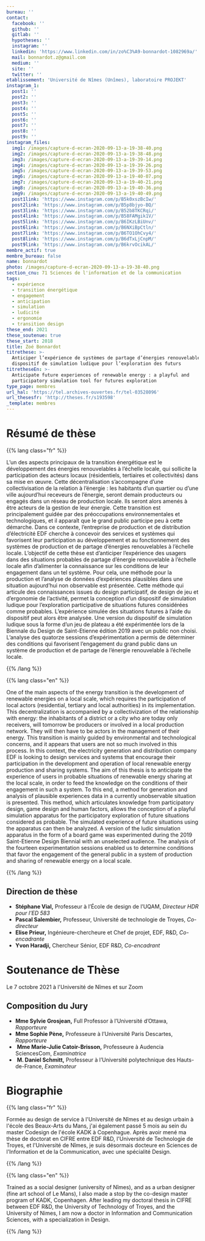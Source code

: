 ```yaml
---
bureau: ''
contact:
  facebook: ''
  github: ''
  gitlab: ''
  hypotheses: ''
  instagram: ''
  linkedin: 'https://www.linkedin.com/in/zo%C3%A9-bonnardot-1082969a/'
  mail: bonnardot.z@gmail.com
  medium: ''
  site: ''
  twitter: ''
etablissement: 'Université de Nîmes (Unîmes), laboratoire PROJEKT'
instagram_1:
  post1: ''
  post2: ''
  post3: ''
  post4: ''
  post5: ''
  post6: ''
  post7: ''
  post8: ''
  post9: ''
instagram_files:
  img1: /images/capture-d-ecran-2020-09-13-a-19-38-40.png
  img2: /images/capture-d-ecran-2020-09-13-a-19-38-48.png
  img3: /images/capture-d-ecran-2020-09-13-a-19-39-14.png
  img4: /images/capture-d-ecran-2020-09-13-a-19-39-26.png
  img5: /images/capture-d-ecran-2020-09-13-a-19-39-53.png
  img6: /images/capture-d-ecran-2020-09-13-a-19-40-07.png
  img7: /images/capture-d-ecran-2020-09-13-a-19-40-21.png
  img8: /images/capture-d-ecran-2020-09-13-a-19-40-36.png
  img9: /images/capture-d-ecran-2020-09-13-a-19-40-49.png
  post1link: 'https://www.instagram.com/p/B5k0xszBcIw/'
  post2link: 'https://www.instagram.com/p/B5p8bjyo-BQ/'
  post3link: 'https://www.instagram.com/p/B52b8TKCRqi/'
  post4link: 'https://www.instagram.com/p/B58FAMgik1V/'
  post5link: 'https://www.instagram.com/p/B6IKzLBiUnv/'
  post6link: 'https://www.instagram.com/p/B6NXiBpCtln/'
  post7link: 'https://www.instagram.com/p/B6TO1OhCvy4/'
  post8link: 'https://www.instagram.com/p/B6dTxLjCnpM/'
  post9link: 'https://www.instagram.com/p/B6krvOcikAL/'
membre_actif: true
membre_bureau: false
name: bonnardot
photo: /images/capture-d-ecran-2020-09-13-a-19-38-40.png
section_cnu: 71 Sciences de l'information et de la communication
tags:
  - expérience
  - transition énergétique
  - engagement
  - anticipation
  - simulation
  - ludicité
  - ergonomie
  - transition design
these_end: 2021
these_soutenue: true
these_start: 2018
title: Zoé Bonnardot
titrethese: >-
  Anticiper l’expérience de systèmes de partage d’énergies renouvelables : un
  dispositif de simulation ludique pour l’exploration des futurs
titretheseEn: >-
  Anticipate future experiences of renewable energy : a playful and
  participatory simulation tool for futures exploration
type_page: membres
url_hal: 'https://tel.archives-ouvertes.fr/tel-03528096'
url_thesesfr: 'http://theses.fr/s193598'
_template: membres
---
```


<!-- Supprimer les parties non remplies. Tu es libre d'ajouter ce que tu veux à cette partie -->

# Résumé de thèse

{{% lang class="fr" %}}

L’un des aspects principaux de la transition énergétique est le développement des énergies renouvelables à l’échelle locale, qui sollicite la participation des acteurs locaux (résidentiels, tertiaires et collectivités) dans sa mise en œuvre. Cette décentralisation s’accompagne d’une collectivisation de la relation à l’énergie : les habitants d’un quartier ou d’une ville aujourd’hui receveurs de l’énergie, seront demain producteurs ou engagés dans un réseau de production locale. Ils seront alors amenés à être acteurs de la gestion de leur énergie. Cette transition est principalement guidée par des préoccupations environnementales et technologiques, et il apparaît que le grand public participe peu à cette démarche. Dans ce contexte, l’entreprise de production et de distribution d’électricité EDF cherche à concevoir des services et systèmes qui favorisent leur participation au développement et au fonctionnement des systèmes de production et de partage d’énergies renouvelables à l’échelle locale. L’objectif de cette thèse est d’anticiper l’expérience des usagers dans des situations probables de partage d’énergie renouvelable à l’échelle locale afin d’alimenter la connaissance sur les conditions de leur engagement dans un tel système. Pour cela, une méthode pour la production et l’analyse de données d’expériences plausibles dans une situation aujourd’hui non observable est présentée. Cette méthode qui articule des connaissances issues du design participatif, de design de jeu et d’ergonomie de l’activité, permet la conception d’un dispositif de simulation ludique pour l’exploration participative de situations futures considérées comme probables. L’expérience simulée des situations futures à l’aide du dispositif peut alors être analysée. Une version du dispositif de simulation ludique sous la forme d’un jeu de plateau a été expérimentée lors de la Biennale du Design de Saint-Etienne édition 2019 avec un public non choisi. L’analyse des quatorze sessions d’expérimentation a permis de déterminer des conditions qui favorisent l’engagement du grand public dans un système de production et de partage de l’énergie renouvelable à l’échelle locale.

{{% /lang %}}

{{% lang class="en" %}}

One of the main aspects of the energy transition is the development of renewable energies on a local scale, which requires the participation of local actors (residential, tertiary and local authorities) in its implementation. This decentralization is accompanied by a collectivization of the relationship with energy: the inhabitants of a district or a city who are today only receivers, will tomorrow be producers or involved in a local production network. They will then have to be actors in the management of their energy. This transition is mainly guided by environmental and technological concerns, and it appears that users are not so much involved in this process. In this context, the electricity generation and distribution company EDF is looking to design services and systems that encourage their participation in the development and operation of local renewable energy production and sharing systems. The aim of this thesis is to anticipate the experience of users in probable situations of renewable energy sharing at the local scale, in order to feed the knowledge on the conditions of their engagement in such a system. To this end, a method for generation and analysis of plausible experiences data in a currently unobservable situation is presented. This method, which articulates knowledge from participatory design, game design and human factors, allows the conception of a playful simulation apparatus for the participatory exploration of future situations considered as probable. The simulated experience of future situations using the apparatus can then be analyzed. A version of the ludic simulation apparatus in the form of a board game was experimented during the 2019 Saint-Etienne Design Biennial with an unselected audience. The analysis of the fourteen experimentation sessions enabled us to determine conditions that favor the engagement of the general public in a system of production and sharing of renewable energy on a local scale.

{{% /lang %}}

## Direction de thèse

* **Stéphane Vial,** Professeur à l’École de design de l’UQAM, _Directeur HDR pour l’ED 583_
* **Pascal Salembier,** Professeur, Université de technologie de Troyes, _Co-directeur_
* **Elise Prieur,** Ingénieure-chercheure et Chef de projet, EDF, R&D, _Co-encadrante_
* **Yvon Haradji,** Chercheur Sénior, EDF R&D, _Co-encadrant_

# Soutenance de Thèse

Le 7 octobre 2021 à l'Université de Nîmes et sur Zoom

## Composition du Jury

* **Mme Sylvie Grosjean,** Full Professor à l’Université d’Ottawa, _Rapporteure_ 
* **Mme Sophie Pène,** Professeure à l’Université Paris Descartes, _Rapporteure_
*  **Mme Marie-Julie Catoir-Brisson,** Professeure à Audencia SciencesCom, _Examinatrice_
*  **M. Daniel Schmitt,** Professeur à l’Université polytechnique des Hauts-de-France, _Examinateur_

# Biographie

{{% lang class="fr" %}}

Formée au design de service à l'Université de Nîmes et au design urbain à l'école des Beaux-Arts du Mans, j'ai également passé 5 mois au sein du master Codesign de l'école KADK à Copenhague. Après avoir mené ma thèse de doctorat en CIFRE entre EDF R&D, l'Université de Technologie de Troyes, et l'Université de Nîmes, je suis désormais docteure en Sciences de l'Information et de la Communication, avec une spécialité Design.

{{% /lang %}}

{{% lang class="en" %}}

Trained as a social designer (university of Nîmes), and as a urban designer (fine art school of Le Mans), I also made a stop by the co-design master program of KADK, Copenhagen. After leading my doctoral thesis in CIFRE between EDF R&D, the University of Technology of Troyes, and the University of Nimes, I am now a doctor in Information and Communication Sciences, with a specialization in Design.

{{% /lang %}}
